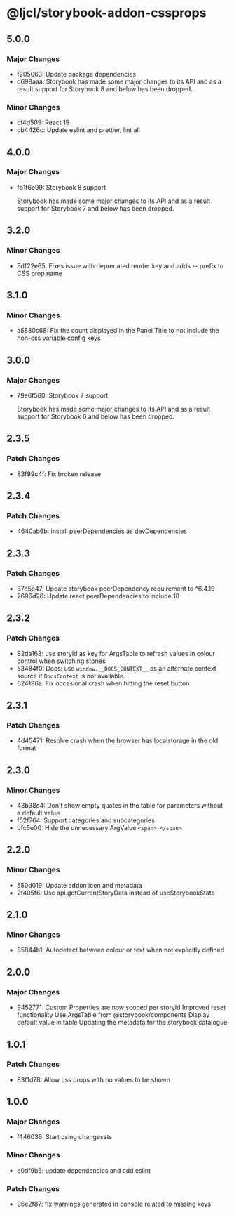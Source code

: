 # @ljcl/storybook-addon-cssprops

## 5.0.0

### Major Changes

- f205063: Update package dependencies
- d698aaa: Storybook has made some major changes to its API and as a result support for Storybook 8 and below has been dropped.

### Minor Changes

- cf4d509: React 19
- cb4426c: Update eslint and prettier, lint all

## 4.0.0

### Major Changes

- fb1f6e99: Storybook 8 support

  Storybook has made some major changes to its API and as a result support for Storybook 7 and below has been dropped.

## 3.2.0

### Minor Changes

- 5df22e65: Fixes issue with deprecated render key and adds -- prefix to CSS prop name

## 3.1.0

### Minor Changes

- a5830c68: Fix the count displayed in the Panel Title to not include the non-css variable config keys

## 3.0.0

### Major Changes

- 79e6f560: Storybook 7 support

  Storybook has made some major changes to its API and as a result support for Storybook 6 and below has been dropped.

## 2.3.5

### Patch Changes

- 83f99c4f: Fix broken release

## 2.3.4

### Patch Changes

- 4640ab6b: install peerDependencies as devDependencies

## 2.3.3

### Patch Changes

- 37d5e47: Update storybook peerDependency requirement to ^6.4.19
- 2696d26: Update react peerDependencies to include 18

## 2.3.2

### Patch Changes

- 82da168: use storyId as key for ArgsTable to refresh values in colour control when switching stories
- 53484f0: Docs: use `window.__DOCS_CONTEXT__` as an alternate context source if `DocsContext` is not available.
- 624196a: Fix occasional crash when hitting the reset button

## 2.3.1

### Patch Changes

- 4d45471: Resolve crash when the browser has localstorage in the old format

## 2.3.0

### Minor Changes

- 43b38c4: Don't show empty quotes in the table for parameters without a default value
- f52f764: Support categories and subcategories
- bfc5e00: Hide the unnecessary ArgValue `<span>-</span>`

## 2.2.0

### Minor Changes

- 550d019: Update addon icon and metadata
- 2f405f6: Use api.getCurrentStoryData instead of useStorybookState

## 2.1.0

### Minor Changes

- 85844b1: Autodetect between colour or text when not explicitly defined

## 2.0.0

### Major Changes

- 9452771: Custom Properties are now scoped per storyId
  Improved reset functionality
  Use ArgsTable from @storybook/components
  Display default value in table
  Updating the metadata for the storybook catalogue

## 1.0.1

### Patch Changes

- 83f1d78: Allow css props with no values to be shown

## 1.0.0

### Major Changes

- f446036: Start using changesets

### Minor Changes

- e0df9b6: update dependencies and add eslint

### Patch Changes

- 96e2f87: fix warnings generated in console related to missing keys
